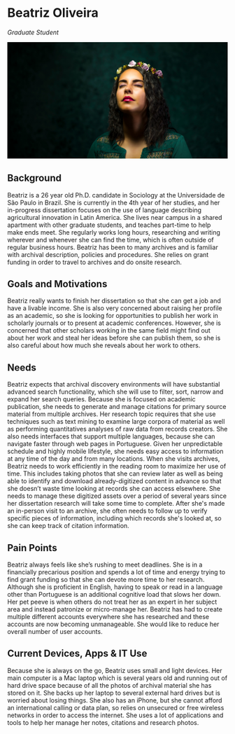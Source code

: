 # Beatriz Oliveira

_Graduate Student_

![persona image](img/beatriz-oliviera.jpg)

## Background

Beatriz is a 26 year old Ph.D. candidate in Sociology at the Universidade de São Paulo in Brazil. She is currently in the 4th year of her studies, and her in-progress dissertation focuses on the use of language describing agricultural innovation in Latin America. She lives near campus in a shared apartment with other graduate students, and teaches part-time to help make ends meet. She regularly works long hours, researching and writing wherever and whenever she can find the time, which is often outside of regular business hours. Beatriz has been to many archives and is familiar with archival description, policies and procedures. She relies on grant funding in order to travel to archives and do onsite research.

## Goals and Motivations

Beatriz really wants to finish her dissertation so that she can get a job and have a livable income. She is also very concerned about raising her profile as an academic, so she is looking for opportunities to publish her work in scholarly journals or to present at academic conferences. However, she is concerned that other scholars working in the same field might find out about her work and steal her ideas before she can publish them, so she is also careful about how much she reveals about her work to others.

## Needs

Beatriz expects that archival discovery environments will have substantial advanced search functionality, which she will use to filter, sort, narrow and expand her search queries. Because she is focused on academic publication, she needs to generate and manage citations for primary source material from multiple archives. Her research topic requires that she use techniques such as text mining to examine large corpora of material as well as performing quantitatives analyses of raw data from records creators. She also needs interfaces that support multiple languages, because she can navigate faster through web pages in Portuguese. Given her unpredictable schedule and highly mobile lifestyle, she needs easy access to information at any time of the day and from many locations. When she visits archives, Beatriz needs to work efficiently in the reading room to maximize her use of time. This includes taking photos that she can review later as well as being able to identify and download already-digitized content in advance so that she doesn’t waste time looking at records she can access elsewhere. She needs to manage these digitized assets over a period of several years since her dissertation research will take some time to complete. After she's made an in-person visit to an archive, she often needs to follow up to verify specific pieces of information, including which records she's looked at, so she can keep track of citation information.

## Pain Points

Beatriz always feels like she’s rushing to meet deadlines. She is in a financially precarious position and spends a lot of time and energy trying to find grant funding so that she can devote more time to her research. Although she is proficient in English, having to speak or read in a language other than Portuguese is an additional cognitive load that slows her down. Her pet peeve is when others do not treat her as an expert in her subject area and instead patronize or micro-manage her. Beatriz has had to create multiple different accounts everywhere she has researched and these accounts are now becoming unmanageable. She would like to reduce her overall number of user accounts.

## Current Devices, Apps & IT Use

Because she is always on the go, Beatriz uses small and light devices. Her main computer is a Mac laptop which is several years old and running out of hard drive space because of all the photos of archival material she has stored on it. She backs up her laptop to several external hard drives but is worried about losing things. She also has an iPhone, but she cannot afford an international calling or data plan, so relies on unsecured or free wireless networks in order to access the internet. She uses a lot of applications and tools to help her manage her notes, citations and research photos.
